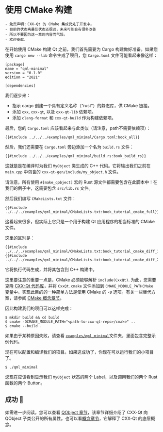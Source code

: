 <!--
SPDX-FileCopyrightText: 2022 Klarälvdalens Datakonsult AB, a KDAB Group company <info@kdab.com>
SPDX-FileContributor: Leon Matthes <leon.matthes@kdab.com>

SPDX-License-Identifier: MIT OR Apache-2.0
-->

# 使用 CMake 构建

```diff,ignore
- 免责声明：CXX-Qt 的 CMake 集成仍处于开发中。
- 目前的状态离最佳状态还很远，未来可能会有很多改善
- 所以不要因为这一章的内容而气馁。
- 欢迎奉献。
```

在开始使用 CMake 构建 Qt 之前，我们首先需要为 Cargo 构建做好准备。如果您使用 `cargo new --lib` 命令生成了项目，您 `Cargo.toml` 文件可能看起来像这样：

```toml,ignore
[package]
name = "qml-minimal"
version = "0.1.0"
edition = "2021"

[dependencies]
```

我们逐步来：

- 指示 cargo 创建一个具有定义名称（“rust”）的静态库，供 CMake 链接。
- 添加 `cxx`, `cxx-qt`, 以及 `cxx-qt-lib` 依赖项。
- 添加 `clang-format` 和 `cxx-qt-build` 作为构建依赖项。

最后，您的 `Cargo.toml` 应该看起来与此类似（请注意，path不需要依赖项）：

```toml,ignore
{{#include ../../../examples/qml_minimal/Cargo.toml:book_all}}
```

然后，我们还需要在 `Cargo.toml` 旁边添加一个名为 `build.rs` 文件：

```rust,ignore
{{#include ../../../examples/qml_minimal/build.rs:book_build_rs}}
```

这就是是在编译时为我们 `MyObject` 类生成的 C++ 代码。它将输出我们之前在 `main.cpp` 中包含的 `cxx-qt-gen/include/my_object.h` 文件。

请注意，所有使用 `#[make_qobject]` 宏的 Rust 源文件都需要包含在此脚本中！在我们的例子中，这需要包含 `src/lib.rs` 文件。

然后我们编写 `CMakeLists.txt` 文件：

```cmake,ignore
{{#include ../../../examples/qml_minimal/CMakeLists.txt:book_tutorial_cmake_full}}
```

这看起来很多，但实际上它只是一个用于构建 Qt 应用程序的相当标准的 CMake 文件。

这里的区别是：

```cmake,ignore
{{#include ../../../examples/qml_minimal/CMakeLists.txt:book_tutorial_cmake_diff_1}}
{{#include ../../../examples/qml_minimal/CMakeLists.txt:book_tutorial_cmake_diff_2}}
```

它将执行代码生成，并将其包含到 C++ 构建中。

这里要注意的重要一点是，CMake 必须能够解析 `include(CxxQt)`. 为此，您需要克隆 [CXX-Qt 代码库](https://github.com/KDAB/cxx-qt/)，并将 `CxxQt.cmake` 文件添加到 `CMAKE_MODULE_PATHCMake` 变量中。实现此目的的一种简单方法是使用 CMake 的 `-D` 选项。有关一些替代方案，请参阅 [CMake 概念章节](../concepts/cmake.md)。

因此构建我们的项目可以这样完成：

```shell
$ mkdir build && cd build
$ cmake -DCMAKE_MODULE_PATH="<path-to-cxx-qt-repo>/cmake" ..
$ cmake --build .
```

如果由于某种原因失败，请查看 [`examples/qml_minimal`](https://github.com/KDAB/cxx-qt/tree/main/examples/qml_minimal)文件夹，里面包含完整示例代码。

现在可以配置和编译我们的项目。如果这成功了，你现在可以运行我们的小项目了。

```shell
$ ./qml_minimal
```

您现在应该看到显示我们 `MyObject` 状态的两个 Label，以及调用我们的两个 Rust 函数的两个 Button。

## 成功   🥳

如需进一步阅读，您可以查看 [QObject 章节](../qobject/index.md)，该章节详细介绍了 CXX-Qt 向 QObject 子类公开的所有属性。也可以看[概念章节](../concepts/index.md)，它解释了 CXX-Qt 的底层概念。
